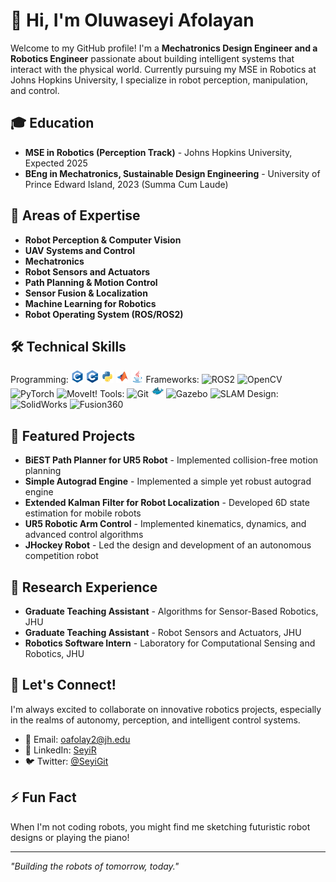 # 👋 Hi, I'm Oluwaseyi Afolayan

Welcome to my GitHub profile! I'm a **Mechatronics Design Engineer and a Robotics Engineer** passionate about building intelligent systems that interact with the physical world. Currently pursuing my MSE in Robotics at Johns Hopkins University, I specialize in robot perception, manipulation, and control.

## 🎓 Education
- **MSE in Robotics (Perception Track)** - Johns Hopkins University, Expected 2025
- **BEng in Mechatronics, Sustainable Design Engineering** - University of Prince Edward Island, 2023 (Summa Cum Laude)

## 🤖 Areas of Expertise
- **Robot Perception & Computer Vision**
- **UAV Systems and Control**
- **Mechatronics**
- **Robot Sensors and Actuators**
- **Path Planning & Motion Control**
- **Sensor Fusion & Localization**
- **Machine Learning for Robotics**
- **Robot Operating System (ROS/ROS2)**

## 🛠️ Technical Skills
Programming:
<img src="https://raw.githubusercontent.com/devicons/devicon/master/icons/c/c-original.svg" alt="C" width="20" height="20"/>
<img src="https://raw.githubusercontent.com/devicons/devicon/master/icons/cplusplus/cplusplus-original.svg" alt="C++" width="20" height="20"/>
<img src="https://raw.githubusercontent.com/devicons/devicon/master/icons/python/python-original.svg" alt="Python" width="20" height="20"/>
<img src="https://raw.githubusercontent.com/devicons/devicon/master/icons/matlab/matlab-original.svg" alt="MATLAB" width="20" height="20"/>
<img src="https://raw.githubusercontent.com/devicons/devicon/master/icons/java/java-original.svg" alt="Java" width="20" height="20"/>
Frameworks:
<img src="https://upload.wikimedia.org/wikipedia/commons/b/bb/Ros_logo.svg" alt="ROS2" width="40" height="20"/>
<img src="https://opencv.org/wp-content/uploads/2020/07/OpenCV_logo_no_text-1.svg" alt="OpenCV" width="20" height="20"/>
<img src="https://www.vectorlogo.zone/logos/pytorch/pytorch-icon.svg" alt="PyTorch" width="20" height="20"/>
<img src="https://moveit.ros.org/assets/images/moveit_logo-black.png" alt="MoveIt!" width="20" height="20"/>
Tools:
<img src="https://www.vectorlogo.zone/logos/git-scm/git-scm-icon.svg" alt="Git" width="20" height="20"/>
<img src="https://raw.githubusercontent.com/devicons/devicon/master/icons/docker/docker-original.svg" alt="Docker" width="20" height="20"/>
<img src="http://gazebosim.org/assets/logos/gazebo_vert_pos-eeb31842ce15a4173bdf254e77554764a5a7baf7b1ae8459dfc621c1d5263f1c.svg" alt="Gazebo" width="20" height="20"/>
<img src="https://upload.wikimedia.org/wikipedia/commons/a/a0/SLAM_example.gif" alt="SLAM" width="20" height="20"/>
Design:
<img src="https://img.icons8.com/color/48/000000/solidworks.png" alt="SolidWorks" width="20" height="20"/>
<img src="https://www.vectorlogo.zone/logos/autodesk/autodesk-icon.svg" alt="Fusion360" width="20" height="20"/>


## 🌟 Featured Projects
- **BiEST Path Planner for UR5 Robot** - Implemented collision-free motion planning
- **Simple Autograd Engine** - Implemented a simple yet robust autograd engine
- **Extended Kalman Filter for Robot Localization** - Developed 6D state estimation for mobile robots
- **UR5 Robotic Arm Control** - Implemented kinematics, dynamics, and advanced control algorithms
- **JHockey Robot** - Led the design and development of an autonomous competition robot

## 🔬 Research Experience
- **Graduate Teaching Assistant** - Algorithms for Sensor-Based Robotics, JHU
- **Graduate Teaching Assistant** - Robot Sensors and Actuators, JHU
- **Robotics Software Intern** - Laboratory for Computational Sensing and Robotics, JHU

## 🤝 Let's Connect!
I'm always excited to collaborate on innovative robotics projects, especially in the realms of autonomy, perception, and intelligent control systems.

- 📧 Email: [oafolay2@jh.edu](mailto:oafolay2@jh.edu)
- 🔗 LinkedIn: [SeyiR](https://www.linkedin.com/in/SeyiR)
- 🐦 Twitter: [@SeyiGit](https://twitter.com/SeyiGit)

## ⚡ Fun Fact
When I'm not coding robots, you might find me sketching futuristic robot designs or playing the piano!

---

*"Building the robots of tomorrow, today."*
